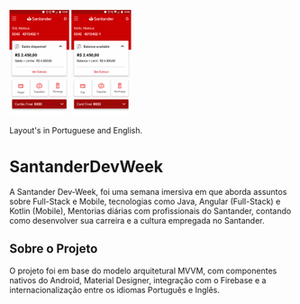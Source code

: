  <p align="left">
        <img 
            src="https://github.com/mateusdemp/SantanderDevWeek/blob/master/layout-pt-br.jpg" width="21%"
            title="Layout do projeto em português" />
         <img
            src="https://github.com/mateusdemp/SantanderDevWeek/blob/master/layout-en-us.jpg" width="21%"
            title="Layout do projeto em inglês" />
<p/>
 Layout's in Portuguese and English.


# SantanderDevWeek

 A Santander Dev-Week, foi uma semana imersiva em que aborda assuntos sobre Full-Stack e Mobile, tecnologias como Java, Angular (Full-Stack) e Kotlin (Mobile),
Mentorias diárias com profissionais do Santander, contando como desenvolver sua carreira e a cultura empregada no Santander. 

## Sobre o Projeto

 O projeto foi em base do modelo arquitetural MVVM, com componentes nativos do Android, Material Designer, integração com o Firebase e a internacionalização entre os idiomas
Português e Inglês.
